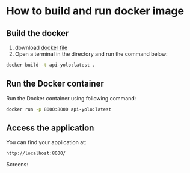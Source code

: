 # How to build and run docker image

## Build the docker
1. download [docker file](https://github.com/Sviatoslav1886/Data_science_2023/blob/main/homework_lesson_34/Docker/Dockerfile)
2. Open a terminal in the directory and run the command below:
```bash
docker build -t api-yolo:latest .
```
## Run the Docker container
Run the Docker container using following command:
```bash
docker run -p 8000:8000 api-yolo:latest
```
## Access the application
You can find your application at:
```https
http://localhost:8000/
```


Screens:
